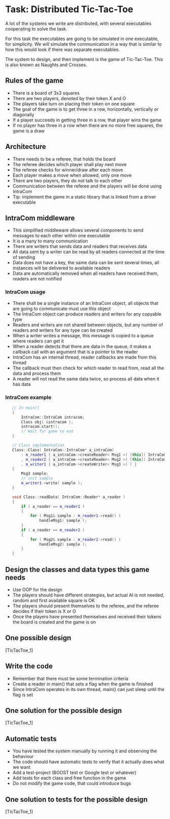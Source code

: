 # Task: Distributed Tic-Tac-Toe
A lot of the systems we write are distributed, with several executables cooperating to solve the task.

For this task the executables are going to be simulated in one executable, for simplicity.
We will simulate the communication in a way that is similar to how this would look if there was separate executables.

The system to design, and then implement is the game of Tic-Tac-Toe. This is also known as Naughts and Crosses.

## Rules of the game
- There is a board of 3x3 squares
- There are two players, denoted by their token X and O
- The players take turn on placing their token on one square
- The goal of the game is to get three in a row, horizontally, vertically or diagonally
- If a player succeeds in getting three in a row, that player wins the game
- If no player has three in a row when there are no more free squares, the game is a draw

## Architecture
- There needs to be a referee, that holds the board
- The referee decides which player shall play next move
- The referee checks for winner/draw after each move
- Each player makes a move when allowed, only one move
- There are two players, they do not talk to each other
- Communication between the referee and the players will be done using IntraCom
- Tip: implement the game in a static library that is linked from a driver executable

## IntraCom middleware
- This simplified middleware allows several components to send messages to each other within one executable
- It is a many to many communication
- There are writers that sends data and readers that receives data
- All data sent by a writer can be read by all readers connected at the time of sending
- Data does not have a key, the same data can be sent several times, all instances will be delivered to available readers
- Data are automatically removed when all readers have received them, readers are not notified

### IntraCom usage
- There shall be a single instance of an IntraCom object, all objects that are going to communicate must use this object
- The IntraCom object can produce readers and writers for any copyable type
- Readers and writers are not shared between objects, but any number of readers and writers for any type can be created
- When a writer writes a message, this message is copied to a queue where readers can get it
- When a reader detects that there are data in the queue, it makes a callback call with an argument that is a pointer to the reader
- IntraCom has an internal thread, reader callbacks are made from this thread
- The callback must then check for which reader to read from, read all the data and process them
- A reader will not read the same data twice, so process all data when it has data

### IntraCom example
 ~~~{.cpp .numberLines}
    // In main()
    {
        IntraCom::IntraCom intracom;
        Class obj( &intracom );
        intracom.start();
        // Wait for game to end
    }

    // Class implementation
    Class::Class( IntraCom::IntraCom* a_intraCom)
        : m_reader1 { a_intraCom->createReader< Msg1 >( [this]( IntraCom::Reader* a_reader ) { readData( a_reader ); } ) };
        , m_reader2 { a_intraCom->createReader< Msg2 >( [this]( IntraCom::Reader* a_reader ) { readData( a_reader ); } ) };
        , m_writer1 { a_intraCom->createWriter< Msg3 >( ) }
    { 
        Msg3 sample;
        // init sample
        m_writer1->write( sample );
    }

    void Class::readData( IntraCom::Reader* a_reader )
    {
        if ( a_reader == m_reader1 )
        {
            for ( Msg1& sample : m_reader1->read() )
                handleMsg1( sample );
        }
        if ( a_reader == m_reader2 )
        {
            for ( Msg2& sample : m_reader2->read() )
                handleMsg2( sample );
        }
    }
~~~


## Design the classes and data types this game needs
- Use OOP for the design
- The players should have different strategies, but actual AI is not needed, random and first available square is OK
- The players should present themselves to the referee, and the referee decides if their token is X or O
- Once the players have presented themselves and received their tokens the board is created and the game is on

## One possible design
[TicTacToe_1]

## Write the code
- Remember that there must be some termination criteria
- Create a reader in main() that sets a flag when the game is finished
- Since IntraCom operates in its own thread, main() can just sleep until the flag is set

## One solution for the possible design
[TicTacToe_1]


## Automatic tests
- You have tested the system manually by running it and observing the behaviour
- The code should have automatic tests to verify that it actually does what we want
- Add a test-project (BOOST test or Google test or whatever)
- Add tests for each class and free function in the game
- Do not modify the game code, that could introduce bugs

## One solution to tests for the possible design
[TicTacToe_1]
